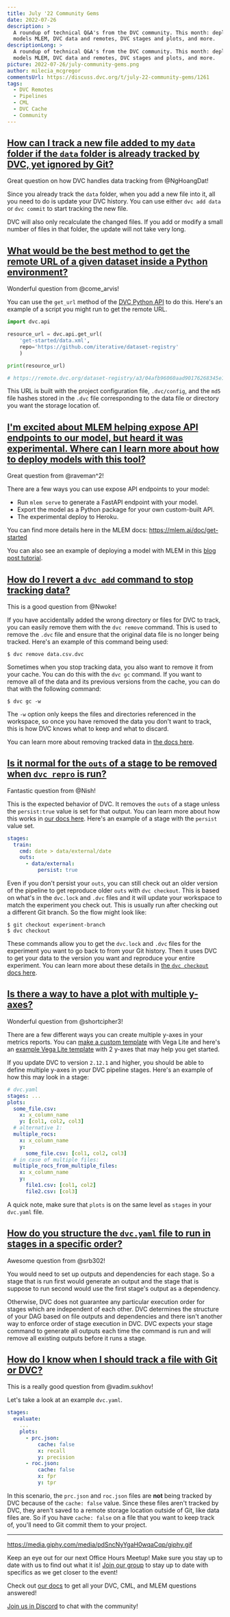 ```yaml
---
title: July '22 Community Gems
date: 2022-07-26
description: >
  A roundup of technical Q&A's from the DVC community. This month: deploying
  models MLEM, DVC data and remotes, DVC stages and plots, and more.
descriptionLong: >
  A roundup of technical Q&A's from the DVC community. This month: deploying
  models MLEM, DVC data and remotes, DVC stages and plots, and more.
picture: 2022-07-26/july-community-gems.png
author: milecia_mcgregor
commentsUrl: https://discuss.dvc.org/t/july-22-community-gems/1261
tags:
  - DVC Remotes
  - Pipelines
  - CML
  - DVC Cache
  - Community
---
```


## [How can I track a new file added to my `data` folder if the `data` folder is already tracked by DVC, yet ignored by Git?](https://discord.com/channels/485586884165107732/485596304961962003/983278896587894804)

Great question on how DVC handles data tracking from @NgHoangDat!

Since you already track the `data` folder, when you add a new file into it, all
you need to do is update your DVC history. You can use either `dvc add data` or
`dvc commit` to start tracking the new file.

DVC will also only recalculate the changed files. If you add or modify a small
number of files in that folder, the update will not take very long.

## [What would be the best method to get the remote URL of a given dataset inside a Python environment?](https://discord.com/channels/485586884165107732/485596304961962003/984870485668008007)

Wonderful question from @come_arvis!

You can use the `get_url` method of the
[DVC Python API](https://dvc.org/doc/api-reference) to do this. Here's an
example of a script you might run to get the remote URL.

```python
import dvc.api

resource_url = dvc.api.get_url(
    'get-started/data.xml',
    repo='https://github.com/iterative/dataset-registry'
    )

print(resource_url)

# https://remote.dvc.org/dataset-registry/a3/04afb96060aad90176268345e10355
```

This URL is built with the project configuration file, `.dvc/config`, and the
`md5` file hashes stored in the `.dvc` file corresponding to the data file or
directory you want the storage location of.

## [I'm excited about MLEM helping expose API endpoints to our model, but heard it was experimental. Where can I learn more about how to deploy models with this tool?](https://discord.com/channels/485586884165107732/563406153334128681/992517466662117386)

Great question from @raveman^2!

There are a few ways you can use expose API endpoints to your model:

- Run `mlem serve` to generate a FastAPI endpoint with your model.
- Export the model as a Python package for your own custom-built API.
- The experimental deploy to Heroku.

You can find more details here in the MLEM docs: https://mlem.ai/doc/get-started

You can also see an example of deploying a model with MLEM in this
[blog post tutorial](https://dvc.org/blog/serving-models-with-mlem).

## [How do I revert a `dvc add` command to stop tracking data?](https://discord.com/channels/485586884165107732/563406153334128681/993111134896918599)

This is a good question from @Nwoke!

If you have accidentally added the wrong directory or files for DVC to track,
you can easily remove them with the `dvc remove` command. This is used to remove
the `.dvc` file and ensure that the original data file is no longer being
tracked. Here's an example of this command being used:

```dvc
$ dvc remove data.csv.dvc
```

Sometimes when you stop tracking data, you also want to remove it from your
cache. You can do this with the `dvc gc` command. If you want to remove all of
the data and its previous versions from the cache, you can do that with the
following command:

```dvc
$ dvc gc -w
```

The `-w` option only keeps the files and directories referenced in the
workspace, so once you have removed the data you don't want to track, this is
how DVC knows what to keep and what to discard.

You can learn more about removing tracked data in
[the docs here](https://dvc.org/doc/user-guide/how-to/stop-tracking-data).

## [Is it normal for the `outs` of a stage to be removed when `dvc repro` is run?](https://discord.com/channels/485586884165107732/563406153334128681/993781745524691087)

Fantastic question from @Nish!

This is the expected behavior of DVC. It removes the `outs` of a stage unless
the `persist:true` value is set for that output. You can learn more about how
this works in
[our docs here](https://dvc.org/doc/user-guide/project-structure/dvcyaml-files#output-subfields).
Here's an example of a stage with the `persist` value set.

```yaml
stages:
  train:
    cmd: date > data/external/date
    outs:
      - data/external:
          persist: true
```

Even if you don't persist your `outs`, you can still check out an older version
of the pipeline to get reproduce older `outs` with `dvc checkout`. This is based
on what's in the `dvc.lock` and `.dvc` files and it will update your workspace
to match the experiment you check out. This is usually run after checking out a
different Git branch. So the flow might look like:

```dvc
$ git checkout experiment-branch
$ dvc checkout
```

These commands allow you to get the `dvc.lock` and `.dvc` files for the
experiment you want to go back to from your Git history. Then it uses DVC to get
your data to the version you want and reproduce your entire experiment. You can
learn more about these details in
[the `dvc checkout` docs here](https://dvc.org/doc/command-reference/checkout).

## [Is there a way to have a plot with multiple y-axes?](https://discord.com/channels/485586884165107732/485596304961962003/994685566698410055)

Wonderful question from @shortcipher3!

There are a few different ways you can create multiple y-axes in your metrics
reports. You can
[make a custom template](https://dvc.org/doc/command-reference/plots#custom-templates)
with Vega Lite and here's an
[example Vega Lite template](https://vega.github.io/vega-lite/examples/layer_dual_axis.html)
with 2 y-axes that may help you get started.

If you update DVC to version `2.12.1` and higher, you should be able to define
multiple y-axes in your DVC pipeline stages. Here's an example of how this may
look in a stage:

```yaml
# dvc.yaml
stages: ...
plots:
  some_file.csv:
    x: x_column_name
    y: [col1, col2, col3]
  # alternative 1:
  multiple_rocs:
    x: x_column_name
    y:
      some_file.csv: [col1, col2, col3]
  # in case of multiple files:
  multiple_rocs_from_multiple_files:
    x: x_column_name
    y:
      file1.csv: [col1, col2]
      file2.csv: [col3]
```

A quick note, make sure that `plots` is on the same level as `stages` in your
`dvc.yaml` file.

## [How do you structure the `dvc.yaml` file to run in stages in a specific order?](https://discord.com/channels/485586884165107732/563406153334128681/991000853278232616)

Awesome question from @srb302!

You would need to set up outputs and dependencies for each stage. So a stage
that is run first would generate an output and the stage that is suppose to run
second would use the first stage's output as a dependency.

Otherwise, DVC does not guarantee any particular execution order for stages
which are independent of each other. DVC determines the structure of your DAG
based on file outputs and dependencies and there isn't another way to enforce
order of stage execution in DVC. DVC expects your stage command to generate all
outputs each time the command is run and will remove all existing outputs before
it runs a stage.

## [How do I know when I should track a file with Git or DVC?](https://discord.com/channels/485586884165107732/485596304961962003/993120910095699978)

This is a really good question from @vadim.sukhov!

Let's take a look at an example `dvc.yaml`.

```yaml
stages:
  evaluate:
    ...
    plots:
      - prc.json:
          cache: false
          x: recall
          y: precision
      - roc.json:
          cache: false
          x: fpr
          y: tpr
```

In this scenario, the `prc.json` and `roc.json` files are **not** being tracked
by DVC because of the `cache: false` value. Since these files aren't tracked by
DVC, they aren't saved to a remote storage location outside of Git, like data
files are. So if you have `cache: false` on a file that you want to keep track
of, you'll need to Git commit them to your project.

---

https://media.giphy.com/media/pdSncNyYgaH0wqaCqp/giphy.gif

Keep an eye out for our next Office Hours Meetup! Make sure you stay up to date
with us to find out what it is!
[Join our group](https://www.meetup.com/machine-learning-engineer-community-virtual-meetups/)
to stay up to date with specifics as we get closer to the event!

Check out [our docs](/doc) to get all your DVC, CML, and MLEM questions
answered!

[Join us in Discord](https://discord.com/invite/dvwXA2N) to chat with the
community!
